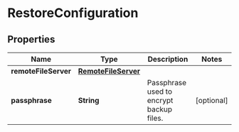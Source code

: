 # RestoreConfiguration

## Properties
Name | Type | Description | Notes
------------ | ------------- | ------------- | -------------
**remoteFileServer** | [**RemoteFileServer**](RemoteFileServer.md) |  | 
**passphrase** | **String** | Passphrase used to encrypt backup files. |  [optional]
